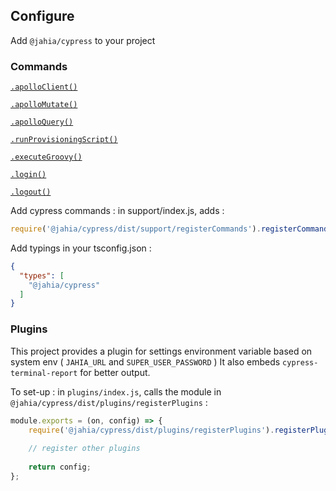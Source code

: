 
## Configure

Add `@jahia/cypress` to your project

### Commands

[`.apolloClient()`](./src/support/apollo/apolloClient.md)

[`.apolloMutate()`](./src/support/apollo/apollo.md)

[`.apolloQuery()`](./src/support/apollo/apollo.md)

[`.runProvisioningScript()`](./src/support/provisioning/runProvisioningScript.md)

[`.executeGroovy()`](./src/support/provisioning/executeGroovy.md)

[`.login()`](./src/support/login.md)

[`.logout()`](./src/support/logout.md)

Add cypress commands : in support/index.js, adds : 

```js
require('@jahia/cypress/dist/support/registerCommands').registerCommands()
```

Add typings in your tsconfig.json : 

```json
{
  "types": [
    "@jahia/cypress"
  ]
}
```

### Plugins 

This project provides a plugin for settings environment variable based on system env ( `JAHIA_URL` and `SUPER_USER_PASSWORD` )
It also embeds `cypress-terminal-report` for better output.

To set-up : in `plugins/index.js`, calls the module in `@jahia/cypress/dist/plugins/registerPlugins` :

```js
module.exports = (on, config) => {
    require('@jahia/cypress/dist/plugins/registerPlugins').registerPlugins(on, config)
    
    // register other plugins
    
    return config;
};
```
